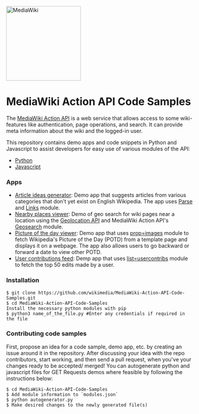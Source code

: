 <img src="https://upload.wikimedia.org/wikipedia/commons/thumb/b/bb/MediaWiki-notext.svg/500px-MediaWiki-notext.svg.png" height="200px" alt="MediaWiki"/>

# MediaWiki Action API Code Samples
The [MediaWiki Action API](https://www.mediawiki.org/wiki/API:Main_page) is a web service that allows access to some wiki-features like authentication, page operations, and search. It can provide meta information about the wiki and the logged-in user.

This repository contains demo apps and code snippets in Python and Javascript to assist developers for easy use of various modules of the API: 
* [Python](python/)
* [Javascript](javascript/)

### Apps
* [Article ideas generator](apps/article-ideas-generator):
Demo app that suggests articles from various categories that don't yet exist on English Wikipedia. The app uses [Parse](https://www.mediawiki.org/wiki/API:Parse) and [Links](https://www.mediawiki.org/wiki/API:Links) module.
* [Nearby places viewer](apps/nearby-places-viewer):
Demo of geo search for wiki pages near a location using the [Geolocation API](https://developer.mozilla.org/en-US/docs/Web/API/Geolocation_API) and MediaWiki Action API's [Geosearch](https://www.mediawiki.org/wiki/API:Geosearch) module.
* [Picture of the day viewer](apps/picture-of-the-day-viewer):
Demo app that uses [prop=images](https://www.mediawiki.org/wiki/API:Images) module to fetch Wikipedia's Picture of the Day (POTD) from a template page and displays it on a webpage. The app also allows users to go backward or forward a date to view other POTD.
* [User contributions feed](apps/user-contributions-feed):
Demp app that uses [list=usercontribs](https://www.mediawiki.org/wiki/API:Usercontribs) module to fetch the top 50 edits made by a user.

### Installation
```
$ git clone https://github.com/wikimedia/MediaWiki-Action-API-Code-Samples.git
$ cd MediaWiki-Action-API-Code-Samples
Install the necessary python modules with pip
$ python3 name_of_the_file.py #Enter any credentials if required in the file
```

### Contributing code samples
First, propose an idea for a code sample, demo app, etc. by creating an issue around it in the repository. After discussing your idea with the repo contributors, start working, and then send a pull request, when you've your changes ready to be accepted/ merged! You can autogenerate python and javascript files for GET Requests demos where feasible by following the instructions below:
```
$ cd MediaWiki-Action-API-Code-Samples
$ Add module information to `modules.json`
$ python autogenerator.py
$ Make desired changes to the newly generated file(s)
```
